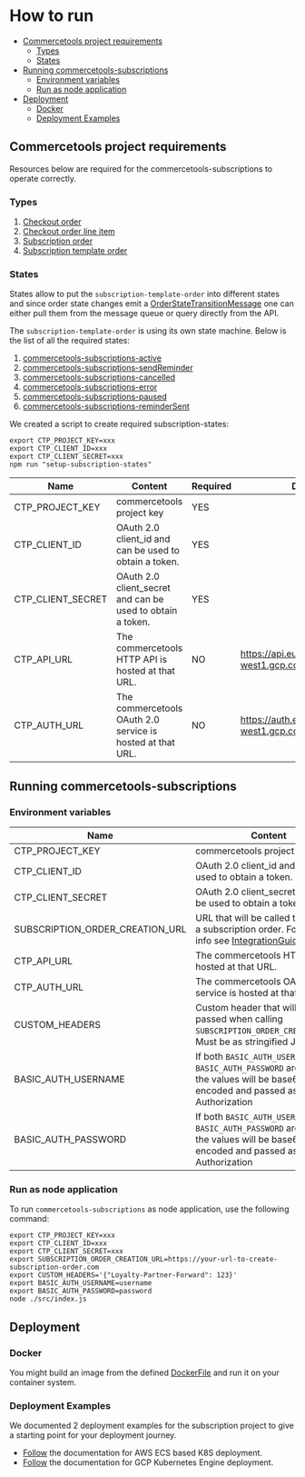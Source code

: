# How to run

<!-- START doctoc generated TOC please keep comment here to allow auto update -->
<!-- DON'T EDIT THIS SECTION, INSTEAD RE-RUN doctoc TO UPDATE -->

- [Commercetools project requirements](#commercetools-project-requirements)
  - [Types](#types)
  - [States](#states)
- [Running commercetools-subscriptions](#running-commercetools-subscriptions)
  - [Environment variables](#environment-variables)
  - [Run as node application](#run-as-node-application)
- [Deployment](#deployment)
  - [Docker](#docker)
  - [Deployment Examples](#deployment-examples)

<!-- END doctoc generated TOC please keep comment here to allow auto update -->

## Commercetools project requirements

Resources below are required for the commercetools-subscriptions to operate correctly.

### Types

1. [Checkout order](../resources/checkout-order-type.json)
1. [Checkout order line item](../resources/checkout-order-line-item-type.json)
1. [Subscription order](../resources/subscription-order-type.json)
1. [Subscription template order](../resources/subscription-template-order-type.json)

### States

States allow to put the `subscription-template-order` into different states and since order state changes emit a [OrderStateTransitionMessage](https://docs.commercetools.com/api/message-types#orderstatetransitionmessage) one can either pull them from the message queue or query directly from the API.

The `subscription-template-order` is using its own state machine. Below is the list of all the required states:

1. [commercetools-subscriptions-active](../resources/active-state.json)
1. [commercetools-subscriptions-sendReminder](../resources/send-reminder-state.json)
1. [commercetools-subscriptions-cancelled](../resources/cancelled-state.json)
1. [commercetools-subscriptions-error](../resources/error-state.json)
1. [commercetools-subscriptions-paused](../resources/paused-state.json)
1. [commercetools-subscriptions-reminderSent](../resources/reminder-sent-state.json)

We created a script to create required subscription-states:

```
export CTP_PROJECT_KEY=xxx
export CTP_CLIENT_ID=xxx
export CTP_CLIENT_SECRET=xxx
npm run "setup-subscription-states"
```

| Name              | Content                                                    | Required | Default                                         |
| ----------------- | ---------------------------------------------------------- | -------- | ----------------------------------------------- |
| CTP_PROJECT_KEY   | commercetools project key                                  | YES      |                                                 |
| CTP_CLIENT_ID     | OAuth 2.0 client_id and can be used to obtain a token.     | YES      |                                                 |
| CTP_CLIENT_SECRET | OAuth 2.0 client_secret and can be used to obtain a token. | YES      |                                                 |
| CTP_API_URL       | The commercetools HTTP API is hosted at that URL.          | NO       | https://api.europe-west1.gcp.commercetools.com  |
| CTP_AUTH_URL      | The commercetools OAuth 2.0 service is hosted at that URL. | NO       | https://auth.europe-west1.gcp.commercetools.com |

## Running commercetools-subscriptions

### Environment variables

| Name                            | Content                                                                                                                                  | Required | Default                                         |
| ------------------------------- | ---------------------------------------------------------------------------------------------------------------------------------------- | -------- | ----------------------------------------------- |
| CTP_PROJECT_KEY                 | commercetools project key                                                                                                                | YES      |
| CTP_CLIENT_ID                   | OAuth 2.0 client_id and can be used to obtain a token.                                                                                   | YES      |
| CTP_CLIENT_SECRET               | OAuth 2.0 client_secret and can be used to obtain a token.                                                                               | YES      |
| SUBSCRIPTION_ORDER_CREATION_URL | URL that will be called to created a subscription order. For more info see [IntegrationGuide](./IntegrationGuide.md)                     | YES      |
| CTP_API_URL                     | The commercetools HTTP API is hosted at that URL.                                                                                        | NO       | https://api.europe-west1.gcp.commercetools.com  |
| CTP_AUTH_URL                    | The commercetools OAuth 2.0 service is hosted at that URL.                                                                               | NO       | https://auth.europe-west1.gcp.commercetools.com |
| CUSTOM_HEADERS                  | Custom header that will be passed when calling `SUBSCRIPTION_ORDER_CREATION_URL`. Must be as stringified JSON.                           | NO       |
| BASIC_AUTH_USERNAME             | If both `BASIC_AUTH_USERNAME` and `BASIC_AUTH_PASSWORD` are present, the values will be base64 encoded and passed as Basic Authorization | NO       |
| BASIC_AUTH_PASSWORD             | If both `BASIC_AUTH_USERNAME` and `BASIC_AUTH_PASSWORD` are present, the values will be base64 encoded and passed as Basic Authorization | NO       |

### Run as node application

To run `commercetools-subscriptions` as node application, use the following command:

```
export CTP_PROJECT_KEY=xxx
export CTP_CLIENT_ID=xxx
export CTP_CLIENT_SECRET=xxx
export SUBSCRIPTION_ORDER_CREATION_URL=https://your-url-to-create-subscription-order.com
export CUSTOM_HEADERS='{"Loyalty-Partner-Forward": 123}'
export BASIC_AUTH_USERNAME=username
export BASIC_AUTH_PASSWORD=password
node ./src/index.js
```

## Deployment

### Docker

You might build an image from the defined [DockerFile](../Dockerfile) and run it on your container system.

### Deployment Examples

We documented 2 deployment examples for the subscription project to give a starting point for your deployment journey.

- [Follow](../deployment-examples/aws/k8s/README.md) the documentation for AWS ECS based K8S deployment.
- [Follow](../deployment-examples/gcp/k8s/README.md) the documentation for GCP Kubernetes Engine deployment.
